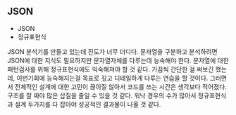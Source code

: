 ## JSON
+ JSON
+ 정규표현식

JSON 분석기를 만들고 있는데 진도가 너무 더디다. 문자열을 구분하고 분석하려면 JSON에 대한 지식도 필요하지만 문자열자체를 다루는데 능숙해야 한다.
문자열에 대한 패턴검사를 위해 정규표현식에도 익숙해져야 할 것 같다.
가끔씩 간단한 걸 써보긴 했는데, 이번기회에 능숙해지는걸 목표로 깊고 디테일하게 다루는 연습을 할 것이다.
그러면서 전체적인 설계에 대한 고민이 끊이질 않아서 코드를 쓰는 시간은 생각보다 적어졌다. 구조를 잘 짜야 많은 삽질을 줄일 수 있을 것 같다.
워낙 경우의 수가 많아서 정규표현식과 설계 두가지를 다 잡아야 성공적인 결과물이 나올 것 같다.
